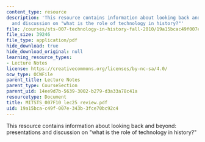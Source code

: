 ```yaml
---
content_type: resource
description: 'This resource contains information about looking back and beyond: presentations
  and discussion on "what is the role of technology in history?"'
file: /courses/sts-007-technology-in-history-fall-2010/19a15bcac49f007e343b3fce70bc92c4_MITSTS_007F10_lec25_review.pdf
file_size: 39246
file_type: application/pdf
hide_download: true
hide_download_original: null
learning_resource_types:
- Lecture Notes
license: https://creativecommons.org/licenses/by-nc-sa/4.0/
ocw_type: OCWFile
parent_title: Lecture Notes
parent_type: CourseSection
parent_uid: 14ee9d7b-5639-3002-b279-d3a33a78c41a
resourcetype: Document
title: MITSTS_007F10_lec25_review.pdf
uid: 19a15bca-c49f-007e-343b-3fce70bc92c4
---
```

This resource contains information about looking back and beyond: presentations and discussion on "what is the role of technology in history?"